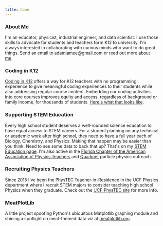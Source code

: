 ```yaml
---
title: home
---
```


### About Me  
I'm an educator, physicist, industrial engineer, and data scientist. I use those skills to advocate for students and teachers form K12 to university. I'm always interested in collaborating with curious minds who want to do great things. Send an email to adamlamee@gmail.com or read out more [about me](./about_me).  

### Coding in K12  
[Coding in K12](http://codingink12.org) offers a way for K12 teachers with no programming experience to give meaningful coding experiences to their students while also addressing regular course content. Embedding our coding activities into core courses improves equity and access, regardless of background or family income, for thousands of students. [Here's what that looks like](http://codingink12.org).  

### Supporting STEM Education  
Every high school student deserves a well-rounded science education to have equal access to STEM careers. For a student planning on any technical or academic work after high school, they need to have a full year each of Biology, Chemistry, and Physics. Making that happen may be easier than you think. Need to see some data to back that up? That's on my [STEM Education page](./stem_ed). I'm also active in the [Florida Chapter of the American Association of Physics Teachers](http://flaapt.us) and [Quarknet](https://quarknet.org/) particle physics outreach.  

### Recruiting Physics Teachers  
Since 2015 I've been the PhysTEC Teacher-in-Residence in the UCF Physics department where I recruit STEM majors to consider teaching high school Physics when they graduate. Check out the [UCF PhysTEC site](https://sciences.ucf.edu/physics/phystec/) for more info.  

### MeatPlotLib  
A little project spoofing Python's ubiquitous Matplotlib graphing module and shining a spotlight on meat-themed data viz at [meatplotlib.org](./meatplotlib).  
